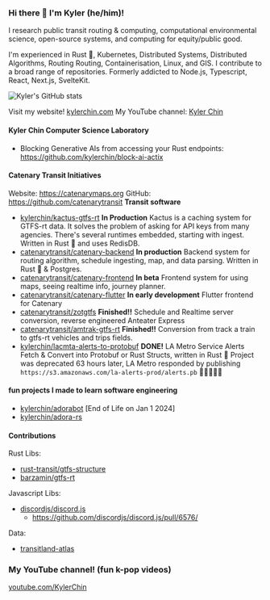 ### Hi there 👋 I'm Kyler (he/him)!
I research public transit routing & computing, computational environmental science, open-source systems, and computing for equity/public good.

I'm experienced in Rust 🦀, Kubernetes, Distributed Systems, Distributed Algorithms, Routing Routing, Containerisation, Linux, and GIS. I contribute to a broad range of repositories. 
Formerly addicted to Node.js, Typescript, React, Next.js, SvelteKit.

![Kyler's GitHub stats](https://github-readme-stats.vercel.app/api?username=kylerchin&show_icons=true&theme=radical)

Visit my website! [kylerchin.com](https://kylerchin.com)
My YouTube channel: [Kyler Chin](https://youtube.com/KylerChin)

#### Kyler Chin Computer Science Laboratory 
- Blocking Generative AIs from accessing your Rust endpoints: https://github.com/kylerchin/block-ai-actix

#### Catenary Transit Initiatives
Website: https://catenarymaps.org
GitHub: https://github.com/catenarytransit
**Transit software**
 - [kylerchin/kactus-gtfs-rt](https://github.com/catenarytransit/kactus-gtfs-rt) **In Production**
Kactus is a caching system for GTFS-rt data. It solves the problem of asking for API keys from many agencies. There's several runtimes embedded, starting with ingest. Written in Rust 🦀 and uses RedisDB.
 - [catenarytransit/catenary-backend](https://github.com/catenarytransit/catenary-backend/) **In production**
Backend system for routing algorithm, schedule ingesting, map, and data parsing. Written in Rust 🦀 & Postgres. 
 - [catenarytransit/catenary-frontend](https://github.com/catenarytransit/catenary-frontend/) **In beta** Frontend system for using maps, seeing realtime info, journey planner.
 - [catenarytransit/catenary-flutter](https://github.com/catenarytransit/catenary-flutter) **In early development** Flutter frontend for Catenary
 - [catenarytransit/zotgtfs](https://github.com/catenarytransit/zotgtfs) **Finished!!** Schedule and Realtime server conversion, reverse engineered Anteater Express
 - [catenarytransit/amtrak-gtfs-rt](https://github.com/catenarytransit/amtrak-gtfs-rt) **Finished!!** Conversion from track a train to gtfs-rt vehicles and trips fields.
 - [kylerchin/lacmta-alerts-to-protobuf](https://github.com/catenarytransit/lacmta-alerts-to-protobuf) **DONE!**  LA Metro Service Alerts Fetch & Convert into Protobuf or Rust Structs, written in Rust 🦀
   Project was deprecated 63 hours later, LA Metro responded by publishing `https://s3.amazonaws.com/la-alerts-prod/alerts.pb` 🎉🎉🎉🎉🎉

#### fun projects I made to learn software engineering 

- [kylerchin/adorabot](https://github.com/kylerchin/adorabot) [End of Life on Jan 1 2024]
- [kylerchin/adora-rs](https://github.com/kylerchin/adora-rs) 

#### Contributions

Rust Libs:

- [rust-transit/gtfs-structure](https://github.com/rust-transit/gtfs-structure)
- [barzamin/gtfs-rt](https://github.com/barzamin/gtfs-rt)

Javascript Libs:

- [discordjs/discord.js](https://github.com/discordjs/discord.js)
  - https://github.com/discordjs/discord.js/pull/6576/

Data:
- [transitland-atlas](https://github.com/transitland/transitland-atlas/)
<!--
**kylerchin/kylerchin** is a ✨ _special_ ✨ repository because its `README.md` (this file) appears on your GitHub profile.

Here are some ideas to get you started:

- 🔭 I’m currently working on ...
- 🌱 I’m currently learning ...
- 👯 I’m looking to collaborate on ...
- 🤔 I’m looking for help with ...
- 💬 Ask me about ...
- 📫 How to reach me: ...
- 😄 Pronouns: ...
- ⚡ Fun fact: ...
-->

### My YouTube channel! (fun k-pop videos)
[youtube.com/KylerChin](https://www.youtube.com/KylerChin)

